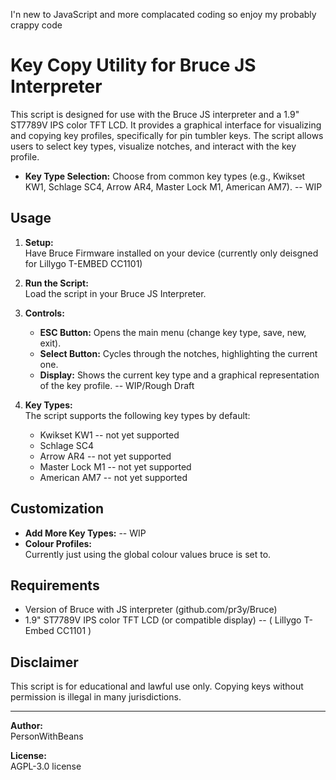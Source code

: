I'n new to JavaScript and more complacated coding so enjoy my probably crappy code

# Key Copy Utility for Bruce JS Interpreter

This script is designed for use with the Bruce JS interpreter and a 1.9" ST7789V IPS color TFT LCD. It provides a graphical interface for visualizing and copying key profiles, specifically for pin tumbler keys. The script allows users to select key types, visualize notches, and interact with the key profile.

- **Key Type Selection:** Choose from common key types (e.g., Kwikset KW1, Schlage SC4, Arrow AR4, Master Lock M1, American AM7). -- WIP

## Usage

1. **Setup:**  
  Have Bruce Firmware installed on your device (currently only deisgned for Lillygo T-EMBED CC1101)
2. **Run the Script:**  
   Load  the script in your Bruce JS Interpreter.

3. **Controls:**  
   - **ESC Button:** Opens the main menu (change key type, save, new, exit).
   - **Select Button:** Cycles through the notches, highlighting the current one. 
   - **Display:** Shows the current key type and a graphical representation of the key profile. -- WIP/Rough Draft

4. **Key Types:**  
   The script supports the following key types by default:
   - Kwikset KW1 -- not yet supported
   - Schlage SC4
   - Arrow AR4 -- not yet supported
   - Master Lock M1 -- not yet supported
   - American AM7 -- not yet supported

## Customization

- **Add More Key Types:**   -- WIP
- **Colour Profiles:**  
  Currently just using the global colour values bruce is set to.

## Requirements

- Version of Bruce with JS interpreter (github.com/pr3y/Bruce)
- 1.9" ST7789V IPS color TFT LCD (or compatible display) -- ( Lillygo T-Embed CC1101 )

## Disclaimer

This script is for educational and lawful use only. Copying keys without permission is illegal in many jurisdictions.

---

**Author:**  
PersonWithBeans

**License:**  
AGPL-3.0 license
